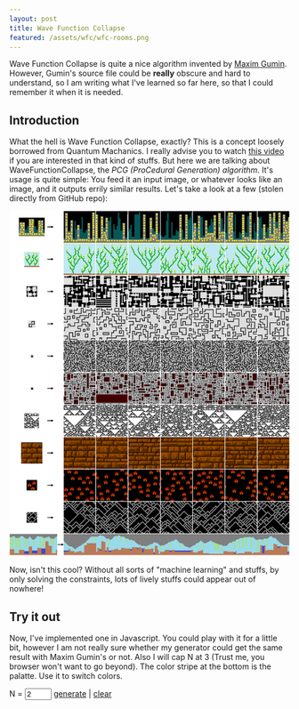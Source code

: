 ```yaml
---
layout: post
title: Wave Function Collapse
featured: /assets/wfc/wfc-rooms.png
---
```


Wave Function Collapse is quite a nice algorithm invented by [Maxim Gumin](https://github.com/mxgmn/WaveFunctionCollapse). However, Gumin's source file could be __really__ obscure and hard to understand, so I am writing what I've learned so far here, so that I could remember it when it is needed.

## Introduction

What the hell is Wave Function Collapse, exactly? This is a concept loosely borrowed from Quantum Machanics. I really advise you to watch [this video](https://www.youtube.com/watch?v=PKioZfRw2-Y) if you are interested in that kind of stuffs. But here we are talking about WaveFunctionCollapse, the _PCG (ProCedural Generation) algorithm_. It's usage is quite simple: You feed it an input image, or whatever looks like an image, and it outputs errily similar results. Let's take a look at a few (stolen directly from GitHub repo):

![wfc](/assets/wfc/wfc.png)

Now, isn't this cool? Without all sorts of "machine learning" and stuffs, by only solving the constraints, lots of lively stuffs could appear out of nowhere!

## Try it out

Now, I've implemented one in Javascript. You could play with it for a little bit, however I am not really sure whether my generator could get the same result with Maxim Gumin's or not. Also I will cap N at 3 (Trust me, you browser won't want to go beyond). The color stripe at the bottom is the palatte. Use it to switch colors.

<div>
<canvas id="input" width="500" height="542" style="margin: 1em 0; width: 250px; height: 271px"></canvas>
<canvas id="output" width="500" height="542" style="margin: 1em 0; width: 250px; height: 271px"></canvas>
</div>

<script src="/assets/wfc/main.js" type="module"></script>

N = <input id="n" value="2" type="number" step="1" max="3" min="1"> <a id="generate" href="javascript:void(0)">generate</a> \| <a id="clear" href="javascript:void(0)">clear</a>
